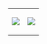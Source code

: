 <table border="0" cellspacing="0" cellpadding="0">
  <tr>
    <td>
      </p>
        <img src="https://github-readme-stats.vercel.app/api/top-langs/?username=NiziulLuizin&show_icons=true&theme=nord&langs_count=10"></img>
      </p>
    </td>
    <td>
      </p>
        <img src="http://github-profile-summary-cards.vercel.app/api/cards/profile-details?username=niziulluizin&theme=nord_dark"></img>
      </p>
    </td>
  </tr>
</table>
